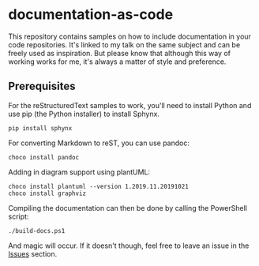 # documentation-as-code
This repository contains samples on how to include documentation in your code repositories. It's linked to my talk on the same subject and can be freely used as inspiration. But please know that although this way of working works for me, it's always a matter of style and preference. 

## Prerequisites
For the reStructuredText samples to work, you'll need to install Python and use pip (the Python installer) to install Sphynx.

```
pip install sphynx
```

For converting Markdown to reST, you can use pandoc: 

```
choco install pandoc
```

Adding in diagram support using plantUML: 

```
choco install plantuml --version 1.2019.11.20191021
choco install graphviz
```

Compiling the documentation can then be done by calling the PowerShell script: 

```
./build-docs.ps1
```

And magic will occur. If it doesn't though, feel free to leave an issue in the [Issues](https://github.com/jsiegmund/documentation-as-code/issues) section. 
